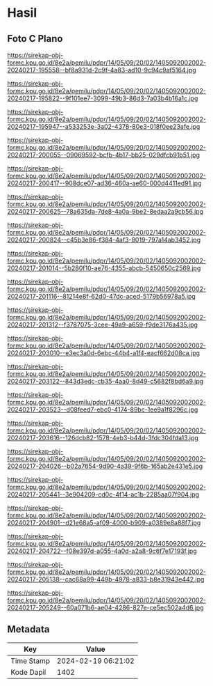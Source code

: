 # Hasil

## Foto C Plano

https://sirekap-obj-formc.kpu.go.id/8e2a/pemilu/pdpr/14/05/09/20/02/1405092002002-20240217-195558--bf8a931d-2c9f-4a83-ad10-9c94c9af5164.jpg

https://sirekap-obj-formc.kpu.go.id/8e2a/pemilu/pdpr/14/05/09/20/02/1405092002002-20240217-195822--9f101ee7-3099-49b3-86d3-7a03b4b16a1c.jpg

https://sirekap-obj-formc.kpu.go.id/8e2a/pemilu/pdpr/14/05/09/20/02/1405092002002-20240217-195947--a533253e-3a02-4378-80e3-018f0ee23afe.jpg

https://sirekap-obj-formc.kpu.go.id/8e2a/pemilu/pdpr/14/05/09/20/02/1405092002002-20240217-200055--09069592-bcfb-4b17-bb25-029dfcb91b51.jpg

https://sirekap-obj-formc.kpu.go.id/8e2a/pemilu/pdpr/14/05/09/20/02/1405092002002-20240217-200417--908dce07-ad36-460a-ae60-000d4411ed91.jpg

https://sirekap-obj-formc.kpu.go.id/8e2a/pemilu/pdpr/14/05/09/20/02/1405092002002-20240217-200625--78a635da-7de8-4a0a-9be2-8edaa2a9cb56.jpg

https://sirekap-obj-formc.kpu.go.id/8e2a/pemilu/pdpr/14/05/09/20/02/1405092002002-20240217-200824--c45b3e86-f384-4af3-8019-797a14ab3452.jpg

https://sirekap-obj-formc.kpu.go.id/8e2a/pemilu/pdpr/14/05/09/20/02/1405092002002-20240217-201014--5b280f10-ae76-4355-abcb-5450650c2569.jpg

https://sirekap-obj-formc.kpu.go.id/8e2a/pemilu/pdpr/14/05/09/20/02/1405092002002-20240217-201116--81214e8f-62d0-47dc-aced-5179b56978a5.jpg

https://sirekap-obj-formc.kpu.go.id/8e2a/pemilu/pdpr/14/05/09/20/02/1405092002002-20240217-201312--f3787075-3cee-49a9-a659-f9de3176a435.jpg

https://sirekap-obj-formc.kpu.go.id/8e2a/pemilu/pdpr/14/05/09/20/02/1405092002002-20240217-203010--e3ec3a0d-6ebc-44b4-a1f4-eacf662d08ca.jpg

https://sirekap-obj-formc.kpu.go.id/8e2a/pemilu/pdpr/14/05/09/20/02/1405092002002-20240217-203122--843d3edc-cb35-4aa0-8d49-c5682f8bd6a9.jpg

https://sirekap-obj-formc.kpu.go.id/8e2a/pemilu/pdpr/14/05/09/20/02/1405092002002-20240217-203523--d08feed7-ebc0-4174-89bc-1ee9a1f8296c.jpg

https://sirekap-obj-formc.kpu.go.id/8e2a/pemilu/pdpr/14/05/09/20/02/1405092002002-20240217-203616--126dcb82-1578-4eb3-b44d-3fdc304fda13.jpg

https://sirekap-obj-formc.kpu.go.id/8e2a/pemilu/pdpr/14/05/09/20/02/1405092002002-20240217-204026--b02a7654-9d90-4a39-9f6b-165ab2e431e5.jpg

https://sirekap-obj-formc.kpu.go.id/8e2a/pemilu/pdpr/14/05/09/20/02/1405092002002-20240217-205441--3e904209-cd0c-4f14-ac1b-2285aa07f904.jpg

https://sirekap-obj-formc.kpu.go.id/8e2a/pemilu/pdpr/14/05/09/20/02/1405092002002-20240217-204901--d21e68a5-af09-4000-b909-a0389e8a88f7.jpg

https://sirekap-obj-formc.kpu.go.id/8e2a/pemilu/pdpr/14/05/09/20/02/1405092002002-20240217-204722--f08e397d-a055-4a0d-a2a8-9c6f7e17193f.jpg

https://sirekap-obj-formc.kpu.go.id/8e2a/pemilu/pdpr/14/05/09/20/02/1405092002002-20240217-205138--cac68a99-449b-4978-a833-b8e31943e442.jpg

https://sirekap-obj-formc.kpu.go.id/8e2a/pemilu/pdpr/14/05/09/20/02/1405092002002-20240217-205249--60a071b6-ae04-4286-827e-ce5ec502a4d6.jpg


## Metadata

| Key        | Value               |
| ---------- | ------------------- |
| Time Stamp | 2024-02-19 06:21:02 |
| Kode Dapil | 1402                |



